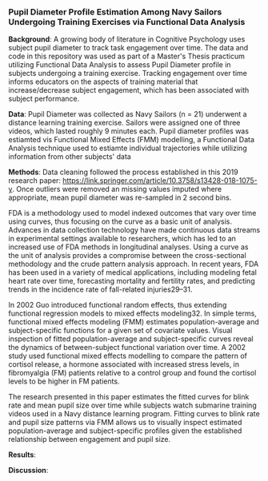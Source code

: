 ### Pupil Diameter Profile Estimation Among Navy Sailors Undergoing Training Exercises via Functional Data Analysis

**Background**: A growing body of literature in Cognitive Psychology uses subject pupil diameter to track task engagement over time.  The data and code in this repository was used as part of a Master's Thesis practicum utilizing Functional Data Analysis to assess Pupil Diameter profile in subjects undergoing a training exercise.  Tracking engagement over time informs educators on the aspects of training material that increase/decrease subject engagement, which has been associated with subject performance.

**Data**: Pupil Diameter was collected as Navy Sailors (n = 21) underwent a distance learning training exercise. Sailors were assigned one of three videos, which lasted roughly 9 minutes each.  Pupil diameter profiles was estiamted vis Functional Mixed Effects (FMM) modelling, a Functional Data Analysis technique used to estiamte individual trajectories while utilizing information from other subjects' data

**Methods**:  Data cleaning followed the process established in this 2019 research paper: https://link.springer.com/article/10.3758/s13428-018-1075-y. Once outliers were removed an missing values imputed where appropriate, mean pupil diameter was re-sampled in 2 second bins.

FDA is a methodology used to model indexed outcomes that vary over time using curves, thus focusing on the curve as a basic unit of analysis. Advances in data collection technology have made continuous data streams in experimental settings available to researchers, which has led to an increased use of FDA methods in longitudinal analyses. Using a curve as the unit of analysis provides a compromise between the cross-sectional methodology and the crude pattern analysis approach. In recent years, FDA has been used in a variety of medical applications, including modeling fetal heart rate over time, forecasting mortality and fertility rates, and predicting trends in the incidence rate of fall-related injuries29–31. 

In 2002 Guo introduced functional random effects, thus extending functional regression models to mixed effects modeling32. In simple terms, functional mixed effects modeling (FMM) estimates population-average and subject-specific functions for a given set of covariate values.  Visual inspection of fitted population-average and subject-specific curves reveal the dynamics of between-subject functional variation over time. A 2002 study used functional mixed effects modelling to compare the pattern of cortisol release, a hormone associated with increased stress levels, in fibromyalgia (FM) patients relative to a control group and found the cortisol levels to be higher in FM patients.

The research presented in this paper estimates the fitted curves for blink rate and mean pupil size over time while subjects watch submarine training videos used in a Navy distance learning program. Fitting curves to blink rate and pupil size patterns via FMM allows us to visually inspect estimated population-average and subject-specific profiles given the established relationship between engagement and pupil size.

**Results**:

**Discussion**:
